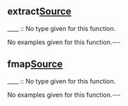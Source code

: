 ## extract[Source](https://github.com/joseph-walker/vector/blob/master/src/Vector/Control/Functor.php#L65)

____ :: No type given for this function.



No examples given for this function.---

## fmap[Source](https://github.com/joseph-walker/vector/blob/master/src/Vector/Control/Functor.php#L26)

____ :: No type given for this function.



No examples given for this function.---


